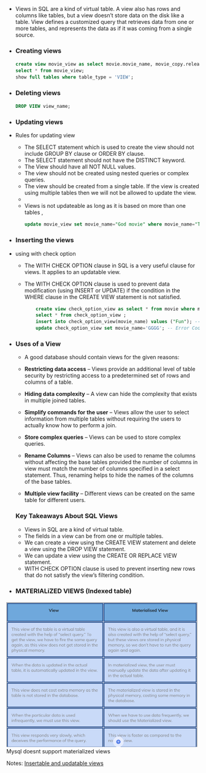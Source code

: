 - Views in SQL are a kind of virtual table. A view also has rows and columns like tables, but a view doesn’t store data on the disk like a table. View defines a customized query that retrieves data from one or more tables, and represents the data as if it was coming from a single source.

- ### Creating views
    ```sql
    create view movie_view as select movie.movie_name, movie_copy.release_date from movie, movie_copy where movie.movie_name = movie_copy.movie_name;
    select * from movie_view;
    show full tables where table_type = 'VIEW';
    ```
  
- ### Deleting views

    ```sql
    DROP VIEW view_name;
    ```

- ### Updating views
- Rules for updating view
  - The SELECT statement which is used to create the view should not include GROUP BY clause or ORDER BY clause.
  - The SELECT statement should not have the DISTINCT keyword. 
  - The View should have all NOT NULL values.
  - The view should not be created using nested queries or complex queries.
  - The view should be created from a single table. If the view is created using multiple tables then we will not be allowed to update the view.
  - 
  - Views is not updateable as long as it is based on more than one tables , 
      ```sql
      update movie_view set movie_name="God movie" where movie_name="The godfather"; -- sonce it is created from multiple tables we cannot update the view
    
      ```

- ### Inserting the views

- using with check option 
  - The WITH CHECK OPTION clause in SQL is a very useful clause for views. It applies to an updatable view. 

  - The WITH CHECK OPTION clause is used to prevent data modification (using INSERT or UPDATE) if the condition in the WHERE clause in the CREATE VIEW statement is not satisfied.
  
      ```sql
          create view check_option_view as select * from movie where movie_name like 'S%' with check option;
          select * from check_option_view ;
          insert into check_option_view(movie_name) values ("Fun"); -- Error Code: 1369. CHECK OPTION failed 'learn_sql.check_option_view'
          update check_option_view set movie_name='GGGG'; -- Error Code: 1369. CHECK OPTION failed 'learn_sql.check_option_view'
      ```

- ### Uses of a View
  - A good database should contain views for the given reasons:

  - **Restricting data access** – Views provide an additional level of table security by restricting access to a predetermined set of rows and columns of a table.
  - **Hiding data complexity** – A view can hide the complexity that exists in multiple joined tables.
  - **Simplify commands for the user** – Views allow the user to select information from multiple tables without requiring the users to actually know how to perform a join.
  - **Store complex queries** – Views can be used to store complex queries.
  - **Rename Columns** – Views can also be used to rename the columns without affecting the base tables provided the number of columns in view must match the number of columns specified in a select statement. Thus, renaming helps to hide the names of the columns of the base tables.
  - **Multiple view facility** – Different views can be created on the same table for different users.
  ### Key Takeaways About SQL Views
  - Views in SQL are a kind of virtual table.
  - The fields in a view can be from one or multiple tables.
  - We can create a view using the CREATE VIEW statement and delete a view using the DROP VIEW statement.
  - We can update a view using the CREATE OR REPLACE VIEW statement.
  - WITH CHECK OPTION clause is used to prevent inserting new rows that do not satisfy the view’s filtering condition.


- ### MATERIALiZED VIEWS (Indexed table)
![img.png](materialized_views.png)
Mysql doesnt support materialized views

Notes:
[Insertable and updatable views](https://dev.mysql.com/doc/refman/8.3/en/view-updatability.html)